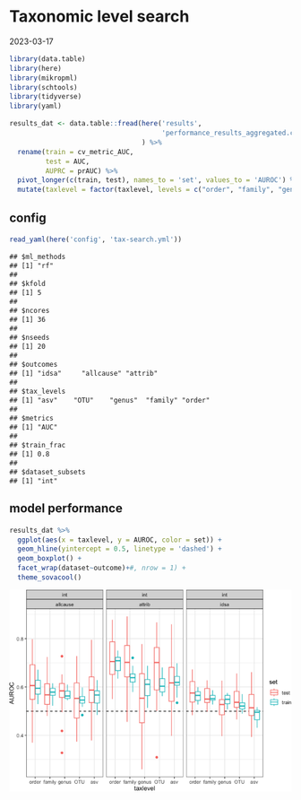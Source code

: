 Taxonomic level search
================
2023-03-17

``` r
library(data.table)
library(here)
library(mikropml)
library(schtools)
library(tidyverse)
library(yaml)
```

``` r
results_dat <- data.table::fread(here('results', 
                                      'performance_results_aggregated.csv')
                                 ) %>% 
  rename(train = cv_metric_AUC,
         test = AUC,
         AUPRC = prAUC) %>% 
  pivot_longer(c(train, test), names_to = 'set', values_to = 'AUROC') %>% 
  mutate(taxlevel = factor(taxlevel, levels = c("order", "family", "genus", "OTU", 'asv')))
```

## config

``` r
read_yaml(here('config', 'tax-search.yml'))
```

    ## $ml_methods
    ## [1] "rf"
    ## 
    ## $kfold
    ## [1] 5
    ## 
    ## $ncores
    ## [1] 36
    ## 
    ## $nseeds
    ## [1] 20
    ## 
    ## $outcomes
    ## [1] "idsa"     "allcause" "attrib"  
    ## 
    ## $tax_levels
    ## [1] "asv"    "OTU"    "genus"  "family" "order" 
    ## 
    ## $metrics
    ## [1] "AUC"
    ## 
    ## $train_frac
    ## [1] 0.8
    ## 
    ## $dataset_subsets
    ## [1] "int"

## model performance

``` r
results_dat %>% 
  ggplot(aes(x = taxlevel, y = AUROC, color = set)) +
  geom_hline(yintercept = 0.5, linetype = 'dashed') +
  geom_boxplot() +
  facet_wrap(dataset~outcome)+#, nrow = 1) +
  theme_sovacool()
```

![](figures/tax-search_perf-1.png)<!-- -->

